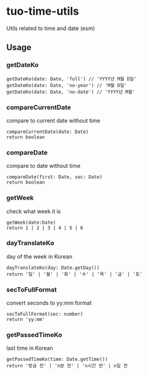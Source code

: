 # tuo-time-utils
Utils related to time and date (esm)

## Usage

### getDateKo
```
getDateKo(date: Date, 'full') // 'YYYY년 M월 D일'
getDateKo(date: Date, 'no-year') // 'M월 D일'
getDateKo(date: Date, 'no-date') // 'YYYY년 M월'
```

### compareCurrentDate
compare to current date without time
```
compareCurrentDate(date: Date)
return boolean
```

### compareDate
compare to date without time
```
compareDate(first: Date, sec: Date)
return boolean
```

### getWeek
check what week it is
```
getWeek(date:Date)
return 1 | 2 | 3 | 4 | 5 | 6
```

### dayTranslateKo
day of the week in Korean
```
dayTranslateKo(day: Date.getDay())
return '일' | '월' | '화' | '수' | '목' | '금' | '토'
```

### secToFullFormat
convert seconds to yy:mm format
```
secToFullFormat(sec: number)
return 'yy:mm'
```


### getPassedTimeKo
last time in Korean
```
getPassedTimeKo(time: Date.getTime())
return '방금 전' | 'n분 전' | 'n시간 전' | n일 전
```